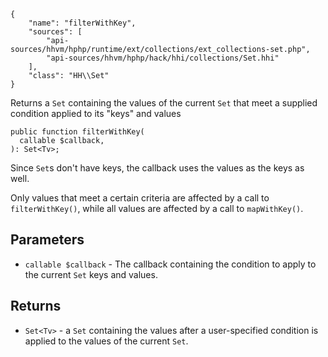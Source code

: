``` yamlmeta
{
    "name": "filterWithKey",
    "sources": [
        "api-sources/hhvm/hphp/runtime/ext/collections/ext_collections-set.php",
        "api-sources/hhvm/hphp/hack/hhi/collections/Set.hhi"
    ],
    "class": "HH\\Set"
}
```




Returns a ` Set ` containing the values of the current `` Set `` that meet
a supplied condition applied to its "keys" and values




``` Hack
public function filterWithKey(
  callable $callback,
): Set<Tv>;
```




Since ` Set `s don't have keys, the callback uses the values as the keys
as well.




Only values that meet a certain criteria are affected by a call to
` filterWithKey() `, while all values are affected by a call to
`` mapWithKey() ``.




## Parameters




+ ` callable $callback ` - The callback containing the condition to apply to the
  current `` Set `` keys and values.




## Returns




* ` Set<Tv> ` - a `` Set `` containing the values after a user-specified condition
  is applied to the values of the current ``` Set ```.
<!-- HHAPIDOC -->
